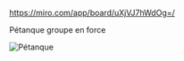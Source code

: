 https://miro.com/app/board/uXjVJ7hWdOg=/

Pétanque groupe en force

![Pétanque](https://e7.pngegg.com/pngimages/789/100/png-clipart-petanque-graphy-boules-ball-sport-photography.png)
